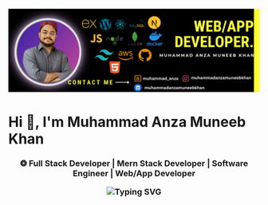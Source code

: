 ![Design and Development](https://raw.githubusercontent.com/muhammadanzamuneebkhan/muhammadanzamuneebkhan/master/githubbanner.jpg)
# Hi 👋, I'm Muhammad Anza Muneeb Khan
<h3 align="center">❂ Full Stack Developer | Mern Stack Developer |  Software Engineer |  Web/App Developer 
<p align="center">
  <img src="https://readme-typing-svg.demolab.com?font=Fira+Code&size=22&pause=1000&color=16A34A&center=true&vCenter=true&width=440&lines=Building scalable and user-friendly web and mobile applications;Full-Stack Developer at InventorX;Mern Stack Developer;Building+Real-World+Projects;Software Engineer" alt="Typing SVG" />
</p>
